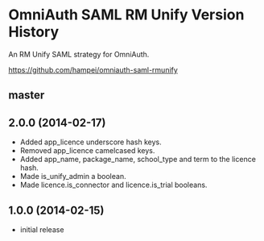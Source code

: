 # OmniAuth SAML RM Unify Version History

An RM Unify SAML strategy for OmniAuth.

https://github.com/hampei/omniauth-saml-rmunify

## master

## 2.0.0 (2014-02-17)

* Added app_licence underscore hash keys.
* Removed app_licence camelcased keys.
* Added app_name, package_name, school_type and term to the licence hash.
* Made is_unify_admin a boolean.
* Made licence.is_connector and licence.is_trial booleans.

## 1.0.0 (2014-02-15)

* initial release
